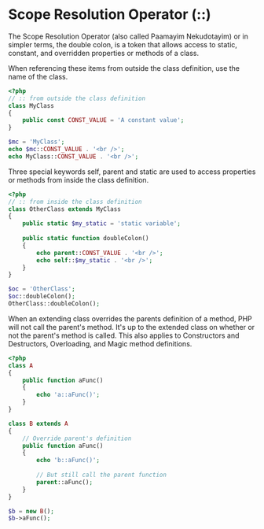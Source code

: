 # Scope Resolution Operator (::)

The Scope Resolution Operator (also called Paamayim Nekudotayim) or in simpler terms, the double colon, is a token that allows access to static, constant, and overridden properties or methods of a class. 

When referencing these items from outside the class definition, use the name of the class. 

```php
<?php
// :: from outside the class definition
class MyClass
{
    public const CONST_VALUE = 'A constant value';
}

$mc = 'MyClass';
echo $mc::CONST_VALUE . '<br />';
echo MyClass::CONST_VALUE . '<br />';
```

Three special keywords self, parent and static are used to access properties or methods from inside the class definition. 

```php
<?php
// :: from inside the class definition
class OtherClass extends MyClass
{   
    public static $my_static = 'static variable';
    
    public static function doubleColon()
    {   
        echo parent::CONST_VALUE . '<br />';
        echo self::$my_static . '<br />';
    }   
}   

$oc = 'OtherClass';
$oc::doubleColon();
OtherClass::doubleColon();
```

When an extending class overrides the parents definition of a method, PHP will not call the parent's method. It's up to the extended class on whether or not the parent's method is called. This also applies to Constructors and Destructors, Overloading, and Magic method definitions. 

```php
<?php
class A
{
    public function aFunc()
    {
        echo 'a::aFunc()';
    }
}

class B extends A
{
    // Override parent's definition
    public function aFunc()
    {
        echo 'b::aFunc()';
        
        // But still call the parent function
        parent::aFunc();
    }
}

$b = new B();
$b->aFunc();
```

